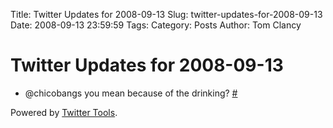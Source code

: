 Title: Twitter Updates for 2008-09-13
Slug: twitter-updates-for-2008-09-13
Date: 2008-09-13 23:59:59
Tags: 
Category: Posts
Author: Tom Clancy

# Twitter Updates for 2008-09-13

<ul>
	<li>@chicobangs you mean because of the drinking? <a href="http://twitter.com/tclancy/statuses/920018506">#</a></li>
</ul>
<p>Powered by <a href="http://alexking.org/projects/wordpress">Twitter Tools</a>.</p>
